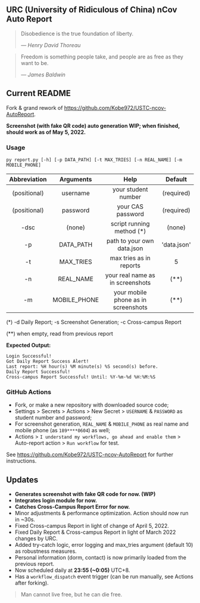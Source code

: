 ## URC (University of Ridiculous of China) nCov Auto Report

> Disobedience is the true foundation of liberty.
> 
> &mdash; <cite>Henry David Thoreau</cite>

> Freedom is something people take, and people are as free as they want to be.
> 
> &mdash; <cite>James Baldwin</cite>

## Current README

Fork & grand rework of https://github.com/Kobe972/USTC-ncov-AutoReport.

**Screenshot (with fake QR code) auto generation WIP; when finished, should work as of May 5, 2022.**

### Usage

```
py report.py [-h] [-p DATA_PATH] [-t MAX_TRIES] [-n REAL_NAME] [-m MOBILE_PHONE]
```

| Abbreviation |  Arguments   |                Help                 |   Default   |
|:------------:|:------------:|:-----------------------------------:|:-----------:|
| (positional) |   username   |         your student number         | (required)  |
| (positional) |   password   |          your CAS password          | (required)  |
|     -dsc     |    (none)    |      script running method (*)      |   (none)    |
|      -p      |  DATA_PATH   |     path to your own data.json      | 'data.json' |
|      -t      |  MAX_TRIES   |       max tries as in reports       |      5      |
|      -n      |  REAL_NAME   |  your real name as in screenshots   |    (**)     |
|      -m      | MOBILE_PHONE | your mobile phone as in screenshots |    (**)     |

(*) -d Daily Report; -s Screenshot Generation; -c Cross-campus Report

(**) when empty, read from previous report

**Expected Output:**

```
Login Successful!
Got Daily Report Success Alert!
Last report: %H hour(s) %M minute(s) %S second(s) before.
Daily Report Successful!
Cross-campus Report Successful! Until: %Y-%m-%d %H:%M:%S
```

### GitHub Actions

- Fork, or make a new repository with downloaded source code;
- Settings > Secrets > Actions > New Secret > `USERNAME` & `PASSWORD` as student number and password;
- For screenshot generation, `REAL_NAME` & `MOBILE_PHONE` as real name and mobile phone (as `189****0604`) as well;
- Actions > `I understand my workflows, go ahead and enable them` > Auto-report action > `Run workflow` for test.

See https://github.com/Kobe972/USTC-ncov-AutoReport for further instructions.

## Updates

- **Generates screenshot with fake QR code for now. (WIP)**
- **Integrates login module for now.**
- **Catches Cross-Campus Report Error for now.**
- Minor adjustments & performance optimization. Action should now run in ~30s.
- Fixed Cross-campus Report in light of change of April 5, 2022.
- Fixed Daily Report & Cross-campus Report in light of March 2022 changes by URC.
- Added try-catch logic, error logging and max_tries argument (default 10) as robustness measures.
- Personal information (dorm, contact) is now primarily loaded from the previous report.
- Now scheduled daily at **23:55 (~0:05)** UTC+8.
- Has a `workflow_dispatch` event trigger (can be run manually, see Actions after forking).

> Man cannot live free, but he can die free.